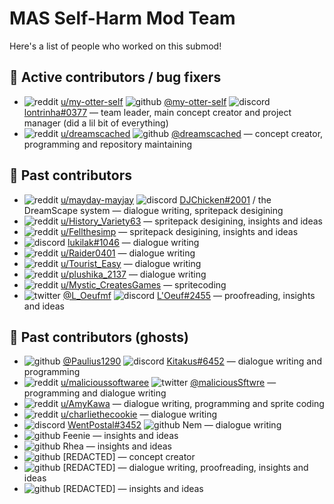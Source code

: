# MAS Self-Harm Mod Team

Here's a list of people who worked on this submod!

## 🌟 Active contributors / bug fixers

* ![reddit](.github/icons/reddit.svg) [u/my-otter-self](https://reddit.com/u/my-otter-self)
  <picture>
    <source media="(prefers-color-scheme: dark)" srcset="https://github.com/my-otter-self/MAS_selfharm/raw/main/.github/icons/github-light.svg">
    <img alt="github" src="https://github.com/my-otter-self/MAS_selfharm/raw/main/.github/icons/github-dark.svg">
  </picture>
  [@my-otter-self](https://github.com/my-otter-self) <!-- Gaby's the best gal <3 -->
  ![discord](.github/icons/discord.svg) [lontrinha#0377](https://discord.com/users/190511633636917248)
  — team leader, main concept creator and project manager (did a lil bit of everything)
* ![reddit](.github/icons/reddit.svg) [u/dreamscached](https://reddit.com/u/dreamscached)
  <picture>
    <source media="(prefers-color-scheme: dark)" srcset="https://github.com/my-otter-self/MAS_selfharm/raw/main/.github/icons/github-light.svg">
    <img alt="github" src="https://github.com/my-otter-self/MAS_selfharm/raw/main/.github/icons/github-dark.svg">
  </picture>
  [@dreamscached](https://github.com/dreamscached)
  — concept creator, programming and repository maintaining
  
## 🌠 Past contributors

* ![reddit](https://github.com/my-otter-self/MAS_selfharm/raw/main/.github/icons/reddit.svg) [u/mayday-mayjay](https://reddit.com/u/mayday-mayjay)
  ![discord](https://github.com/my-otter-self/MAS_selfharm/raw/main/.github/icons/discord.svg) [DJChicken#2001](https://discordapp.com/users/270333416346484737) / the DreamScape system
  — dialogue writing, spritepack desigining
* ![reddit](https://github.com/my-otter-self/MAS_selfharm/raw/main/.github/icons/reddit.svg) [u/History_Variety63](https://reddit.com/u/History_Variety63)
  — spritepack desigining, insights and ideas
* ![reddit](https://github.com/my-otter-self/MAS_selfharm/raw/main/.github/icons/reddit.svg) [u/Fellthesimp](https://reddit.com/u/Fellthesimp)
  — spritepack desigining, insights and ideas
* ![discord](https://github.com/my-otter-self/MAS_selfharm/raw/main/.github/icons/discord.svg) [lukilak#1046](https://discordapp.com/users/687765936069279784)
  — dialogue writing
* ![reddit](https://github.com/my-otter-self/MAS_selfharm/raw/main/.github/icons/reddit.svg) [u/Raider0401](https://reddit.com/u/Raider0401)
  — dialogue writing
* ![reddit](https://github.com/my-otter-self/MAS_selfharm/raw/main/.github/icons/reddit.svg) [u/Tourist_Easy](https://reddit.com/u/Tourist_Easy)
  — dialogue writing
* ![reddit](https://github.com/my-otter-self/MAS_selfharm/raw/main/.github/icons/reddit.svg) [u/plushika_2137](https://reddit.com/u/plushika_2137)
  — dialogue writing
* ![reddit](https://github.com/my-otter-self/MAS_selfharm/raw/main/.github/icons/reddit.svg) [u/Mystic_CreatesGames](https://reddit.com/u/Mystic_CreatesGames)
  — spritecoding
* ![twitter](https://github.com/my-otter-self/MAS_selfharm/raw/main/.github/icons/twitter.svg) [@L_Oeufmf](https://twitter.com/L_Oeufmf)
  ![discord](https://github.com/my-otter-self/MAS_selfharm/raw/main/.github/icons/discord.svg) [L'Oeuf#2455](https://discordapp.com/users/862836407806328832)
  — proofreading, insights and ideas


## 👻 Past contributors (ghosts) 

* <picture>
    <source media="(prefers-color-scheme: dark)" srcset="https://github.com/my-otter-self/MAS_selfharm/raw/main/.github/icons/github-light.svg">
    <img alt="github" src="https://github.com/my-otter-self/MAS_selfharm/raw/main/.github/icons/github-dark.svg">
  </picture>
  <a href="https://github.com/Paulius1290">@Paulius1290</a>
  <img alt="discord" src="https://github.com/my-otter-self/MAS_selfharm/raw/main/.github/icons/discord.svg"> <a href="https://discordapp.com/users/360806535196049420">Kitakus#6452</a>
  — dialogue writing and programming
* ![reddit](https://github.com/my-otter-self/MAS_selfharm/raw/main/.github/icons/reddit.svg) [u/malicioussoftwaree](https://reddit.com/u/malicioussoftwaree)
  ![twitter](https://github.com/my-otter-self/MAS_selfharm/raw/main/.github/icons/twitter.svg) [@maliciousSftwre](https://twitter.com/maliciousSftwre)
  — programming and dialogue writing
* ![reddit](https://github.com/my-otter-self/MAS_selfharm/raw/main/.github/icons/reddit.svg) [u/AmyKawa](https://reddit.com/u/AmyKawa)
  — dialogue writing, programming and sprite coding
* ![reddit](https://github.com/my-otter-self/MAS_selfharm/raw/main/.github/icons/reddit.svg) [u/charliethecookie](https://reddit.com/u/charliethecookie)
  — dialogue writing
* ![discord](https://github.com/my-otter-self/MAS_selfharm/raw/main/.github/icons/discord.svg) [WentPostal#3452](https://discordapp.com/users/659124262115999779)
  <picture>
    <source media="(prefers-color-scheme: dark)" srcset="https://github.com/my-otter-self/MAS_selfharm/raw/main/.github/icons/user-light.svg">
    <img alt="github" src="https://github.com/my-otter-self/MAS_selfharm/raw/main/.github/icons/user-dark.svg">
  </picture>
  Nem
  — dialogue writing
* <picture>
    <source media="(prefers-color-scheme: dark)" srcset="https://github.com/my-otter-self/MAS_selfharm/raw/main/.github/icons/user-light.svg">
    <img alt="github" src="https://github.com/my-otter-self/MAS_selfharm/raw/main/.github/icons/user-dark.svg">
  </picture>
  Feenie
  — insights and ideas
* <picture>
    <source media="(prefers-color-scheme: dark)" srcset="https://github.com/my-otter-self/MAS_selfharm/raw/main/.github/icons/user-light.svg">
    <img alt="github" src="https://github.com/my-otter-self/MAS_selfharm/raw/main/.github/icons/user-dark.svg">
  </picture>
  Rhea
  — insights and ideas
* <picture>
    <source media="(prefers-color-scheme: dark)" srcset="https://github.com/my-otter-self/MAS_selfharm/raw/main/.github/icons/user-light.svg">
    <img alt="github" src="https://github.com/my-otter-self/MAS_selfharm/raw/main/.github/icons/user-dark.svg">
  </picture>
  [REDACTED]
  — concept creator
* <picture>
    <source media="(prefers-color-scheme: dark)" srcset="https://github.com/my-otter-self/MAS_selfharm/raw/main/.github/icons/user-light.svg">
    <img alt="github" src="https://github.com/my-otter-self/MAS_selfharm/raw/main/.github/icons/user-dark.svg">
  </picture>
  [REDACTED]
  — dialogue writing, proofreading, insights and ideas
* <picture>
    <source media="(prefers-color-scheme: dark)" srcset="https://github.com/my-otter-self/MAS_selfharm/raw/main/.github/icons/user-light.svg">
    <img alt="github" src="https://github.com/my-otter-self/MAS_selfharm/raw/main/.github/icons/user-dark.svg">
  </picture>
  [REDACTED]
  — insights and ideas
